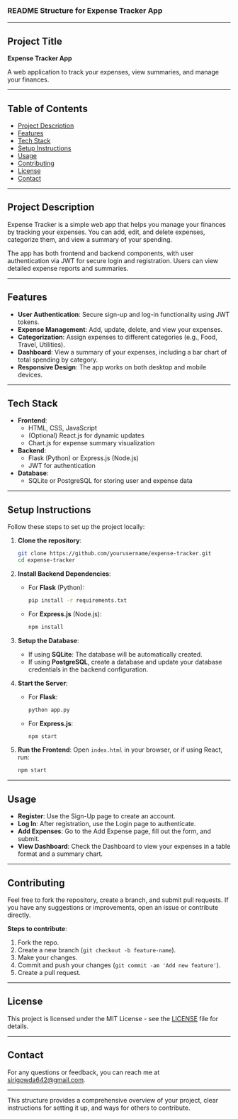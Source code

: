 ### **README Structure for Expense Tracker App**

---

## **Project Title**
**Expense Tracker App**

A web application to track your expenses, view summaries, and manage your finances.

---

## **Table of Contents**
- [Project Description](#project-description)
- [Features](#features)
- [Tech Stack](#tech-stack)
- [Setup Instructions](#setup-instructions)
- [Usage](#usage)
- [Contributing](#contributing)
- [License](#license)
- [Contact](#contact)

---

## **Project Description**
Expense Tracker is a simple web app that helps you manage your finances by tracking your expenses. You can add, edit, and delete expenses, categorize them, and view a summary of your spending.

The app has both frontend and backend components, with user authentication via JWT for secure login and registration. Users can view detailed expense reports and summaries.

---

## **Features**
- **User Authentication**: Secure sign-up and log-in functionality using JWT tokens.
- **Expense Management**: Add, update, delete, and view your expenses.
- **Categorization**: Assign expenses to different categories (e.g., Food, Travel, Utilities).
- **Dashboard**: View a summary of your expenses, including a bar chart of total spending by category.
- **Responsive Design**: The app works on both desktop and mobile devices.

---

## **Tech Stack**
- **Frontend**:
  - HTML, CSS, JavaScript
  - (Optional) React.js for dynamic updates
  - Chart.js for expense summary visualization
- **Backend**:
  - Flask (Python) or Express.js (Node.js)
  - JWT for authentication
- **Database**:
  - SQLite or PostgreSQL for storing user and expense data

---

## **Setup Instructions**
Follow these steps to set up the project locally:

1. **Clone the repository**:
   ```bash
   git clone https://github.com/yourusername/expense-tracker.git
   cd expense-tracker
   ```

2. **Install Backend Dependencies**:
   - For **Flask** (Python):
     ```bash
     pip install -r requirements.txt
     ```
   - For **Express.js** (Node.js):
     ```bash
     npm install
     ```

3. **Setup the Database**:
   - If using **SQLite**: The database will be automatically created.
   - If using **PostgreSQL**, create a database and update your database credentials in the backend configuration.

4. **Start the Server**:
   - For **Flask**:
     ```bash
     python app.py
     ```
   - For **Express.js**:
     ```bash
     npm start
     ```

5. **Run the Frontend**:
   Open `index.html` in your browser, or if using React, run:
   ```bash
   npm start
   ```

---

## **Usage**
- **Register**: Use the Sign-Up page to create an account.
- **Log In**: After registration, use the Login page to authenticate.
- **Add Expenses**: Go to the Add Expense page, fill out the form, and submit.
- **View Dashboard**: Check the Dashboard to view your expenses in a table format and a summary chart.

---

## **Contributing**
Feel free to fork the repository, create a branch, and submit pull requests. If you have any suggestions or improvements, open an issue or contribute directly.

**Steps to contribute**:
1. Fork the repo.
2. Create a new branch (`git checkout -b feature-name`).
3. Make your changes.
4. Commit and push your changes (`git commit -am 'Add new feature'`).
5. Create a pull request.

---

## **License**
This project is licensed under the MIT License - see the [LICENSE](LICENSE) file for details.

---

## **Contact**
For any questions or feedback, you can reach me at [sirigowda642@gmail.com](mailto:sirigowda642@gmail.com).

---

This structure provides a comprehensive overview of your project, clear instructions for setting it up, and ways for others to contribute.
